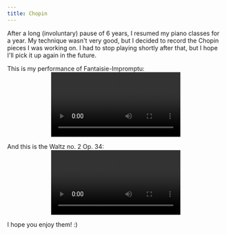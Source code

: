 ```yaml
---
title: Chopin
---
```


After a long (involuntary) pause of 6 years, I resumed my piano classes for a year. My technique wasn't very good, but I decided to record the Chopin pieces I was working on. I had to stop playing shortly after that, but I hope I'll pick it up again in the future.

This is my performance of Fantaisie-Impromptu:
<video src="https://rr2---sn-ua87zn7e.c.drive.google.com/videoplayback?expire=1689813961&ei=iUu4ZMujFvbs1bYP7eCkqA0&ip=185.3.145.210&cp=QVRNQUlfUllUQlhPOm16VGprb29HYjVQTGtTSlZOUHFFd29kb3NuTHpHc3J3Mm9TVGVCQlhKVFI&id=77f995aa76ea4a32&itag=22&source=webdrive&requiressl=yes&mh=Ew&mm=32&mn=sn-ua87zn7e&ms=su&mv=m&mvi=2&pl=24&ttl=transient&susc=dr&driveid=1NK-LmLpWXaX2TinRGfcpsyItZQBvfIKk&app=explorer&mime=video/mp4&vprv=1&prv=1&dur=394.367&lmt=1689797850239625&mt=1689799270&subapp=DRIVE_WEB_FILE_VIEWER&txp=0006224&sparams=expire,ei,ip,cp,id,itag,source,requiressl,ttl,susc,driveid,app,mime,vprv,prv,dur,lmt&sig=AOq0QJ8wRQIhAPw8IG92lCS9lpNEI6S0562PlYaRoFYMyuaSt3veLt96AiBtmaig8zjPpnKm4tJFPAtS-myG7bpoHoIDt1fO7H6vqQ==&lsparams=mh,mm,mn,ms,mv,mvi,pl&lsig=AG3C_xAwRQIhAOKG0VsHbRoJfufiUVKd5bVrIM7NTbRfBkvp3dQvNEBiAiAgD916pXoVzjL6vDqALMIQW7HpnO9Gwd1T0pkjO4O8bQ==&cpn=lbdKLkkB3eFIWKUB&c=WEB_EMBEDDED_PLAYER&cver=1.20230716.00.00" controls="controls" style="display: block; margin-left: auto; margin-right: auto;">
</video>

And this is the Waltz no. 2 Op. 34:
<video src="LINK" controls="controls" style="display: block; margin-left: auto; margin-right: auto;">
</video>

I hope you enjoy them! :)